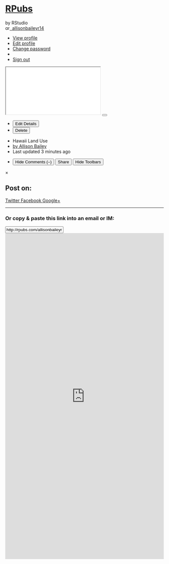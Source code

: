 <html><head>
<meta content="IE=edge" http-equiv="X-UA-Compatible">
<meta content="width=800" name="viewport">
<title>RPubs - Hawaii Land Use</title>
<meta name="csrf-param" content="authenticity_token">
<meta name="csrf-token" content="ZlAPQKaNPE8qyDUjDnSSKvAmLg9K7TFZTiqqQSNaJBF/vUE9Wc08O/sIYGeJXNz+3uib3gxE5jxp7QyLYCFycQ==">
<link rel="stylesheet" media="all" href="/assets/application-3956e416c438f98e8d8b82b039d6ac6cd5417ad8d51825485256a39737302686.css">
<link rel="stylesheet" media="all" href="/assets/pub/show-58702f9d9025877672e50953d29b220ea08ef2b5acac46cef96fb9182e555801.css">
<script type="text/javascript" async="" src="https://ssl.google-analytics.com/ga.js"></script><script src="/assets/application-050918065a747f23455921e989643a0f9050e5da8573c9858fc4266f0ec88af2.js"></script>
<link rel="stylesheet" href="https://use.typekit.net/tzi3tjz.css">
<script>
  var _gaq = _gaq || [];
  _gaq.push(['_setAccount', 'UA-20375833-2']);
  _gaq.push(['_setDomainName', 'rpubs.com']);
  _gaq.push(['_trackPageview']);
  (function() {
    var ga = document.createElement('script'); ga.type = 'text/javascript'; ga.async = true;
    ga.src = ('https:' == document.location.protocol ? 'https://ssl' : 'http://www') + '.google-analytics.com/ga.js';
    var s = document.getElementsByTagName('script')[0]; s.parentNode.insertBefore(ga, s);
  })();
</script>

<script type="text/javascript" async="" src="//rpubs.disqus.com/embed.js"></script><link rel="prefetch" as="style" href="https://c.disquscdn.com/next/embed/styles/lounge.79832c8092a844b16035493e85c191b7.css"><link rel="prefetch" as="script" href="https://c.disquscdn.com/next/embed/common.bundle.b9167d06dc7bd01b59d6d6332d6aafa1.js"><link rel="prefetch" as="script" href="https://c.disquscdn.com/next/embed/lounge.bundle.e2230ecfab5b984e94b653703b226e5c.js"><link rel="prefetch" as="script" href="https://disqus.com/next/config.js"></head>
<body class="show-pub show-toolbars">
<div class="modal" id="login" style="display: none">
<div class="modal-header">
<h1>Sign In</h1>
</div>
<div class="modal-body">
<div class="alert" id="login_message" style="display: none"></div>
<form action="/auth/login" accept-charset="UTF-8" method="post"><input name="utf8" type="hidden" value="✓"><input type="hidden" name="authenticity_token" value="ZlAPQKaNPE8qyDUjDnSSKvAmLg9K7TFZTiqqQSNaJBF/vUE9Wc08O/sIYGeJXNz+3uib3gxE5jxp7QyLYCFycQ==">
<input name="return_url" type="hidden">
<div class="fieldset">
<div class="control-group">
<label class="control-label" for="login_username">Username or Email</label>
<div class="controls">
<input class="input-xlarge" id="login_username" name="username" type="text">
</div>
</div>
<div class="control-group">
<label class="control-label" for="login_password">Password</label>
<div class="controls">
<input class="input-xlarge" id="login_password" name="password" type="password">
</div>
</div>
<div class="control-group">
<a href="/auth/passwordhelp" target="_blank">Forgot your password?</a>
</div>
</div>
</form>


</div>
<div class="modal-footer">
<button class="btn btn-primary" id="login-modal-submit">Sign In</button>
<button class="btn" id="login-modal-cancel">Cancel</button>
</div>
</div>
<div class="navbar-inner" id="pageheader">
<div id="branding">
<h1 id="logo">
<a href="/"><span id="R">R</span>Pubs
</a>
</h1>
<span id="tagline">by RStudio</span>
</div>
<div id="identity">
<div class="btn-group pull-right">
<a class="btn btn-inverse btn-small dropdown-toggle" data-toggle="dropdown" href="#">
<img src="https://secure.gravatar.com/avatar/57d58cfd5dd0120f0af6e3bb3f08d287?s=14" class="gravatar" alt="gravatar" style="width: 14px; height: 14px">
&nbsp;allisonbaileyr14
<span class="caret"></span>
</a>
<ul class="dropdown-menu">
<li><a href="/allisonbaileyr14">View profile</a></li>
<li><a href="/profile/edit">Edit profile</a></li>
<li><a href="/profile/setpass">Change password</a></li>
<li class="divider"></li>
<li><a onclick="rpubs_logout(); return false;" href="#">Sign out</a></li>
</ul>
</div>
</div>
</div>
<div id="pagebody">
<div id="payload">
<iframe src="//rstudio-pubs-static.s3.amazonaws.com/579571_75299020c91b4e508978ffd3e933f87a.html"></iframe>
<button class="btn btn-tiny" id="btn-show-toolbars">
<i class="icon-resize-small"></i>
</button>
</div>
<div class="navbar navbar-fixed-bottom" id="pagefooter">
<div class="navbar-inner">
<div class="container-fluid">
<ul class="nav" id="pubmeta">
<li>
<button class="btn btn-small btn-inverse" id="btn-edit">
Edit Details
</button>
</li>
<li>
<form onsubmit="return confirm(&quot;This document will be permanently deleted!\n\nAre you sure?&quot;);" action="/allisonbaileyr14/579571/delete" accept-charset="UTF-8" method="post"><input name="utf8" type="hidden" value="✓"><input type="hidden" name="authenticity_token" value="ZlAPQKaNPE8qyDUjDnSSKvAmLg9K7TFZTiqqQSNaJBF/vUE9Wc08O/sIYGeJXNz+3uib3gxE5jxp7QyLYCFycQ==">
<button class="btn btn-small btn-inverse" id="btn-delete" style="transition-duration: 0s">
Delete
</button>
</form>

</li>
<li id="pubtitle">
<label>Hawaii Land Use</label>
</li>
<li id="pubauthor">
<a href="https://rpubs.com/allisonbaileyr14">by Allison Bailey</a>
</li>
<li id="pubtime">
<label>
Last updated
<time datetime="2020-02-28T00:41:04+00:00">3 minutes ago</time>
</label>
</li>
</ul>
<ul class="nav pull-right">
<li>
<button class="btn btn-small btn-success" id="btn-comments">
<i class="icon-comment icon-white"></i>
<span id="comment-verb-hide">
Hide
</span>
Comments
<span id="comment-count">
(–)
</span>
</button>
<button class="btn btn-small btn-info" id="btn-share">
<i class="icon-share icon-white"></i>
Share
</button>
<button class="btn btn-small btn-inverse" id="btn-hide-toolbars">
Hide Toolbars
</button>
</li>
</ul>
</div>
</div>
</div>
<div class="modal hide" id="modal-share">
<div class="modal-body">
<btn class="close" data-dismiss="modal" type="button">×</btn>
<h2 class="first">Post on:</h2>
<p>
<a class="btn btn-primary btn-large" href="https://twitter.com/intent/tweet?original_referer=http%3A%2F%2Frpubs.com%2Fallisonbaileyr14%2F579571&amp;source=tweetbutton&amp;text=Hawaii%20Land%20Use&amp;url=http%3A%2F%2Frpubs.com%2Fallisonbaileyr14%2F579571" onclick="window.open(this.href, '', 'menubar=no,toolbar=no,resizable=yes,scrollbars=yes,height=275,width=660');return false;">
Twitter
</a>
<a class="btn btn-primary btn-large" href="https://www.facebook.com/sharer.php?u=http%3A%2F%2Frpubs.com%2Fallisonbaileyr14%2F579571&amp;t=Hawaii%20Land%20Use" onclick="window.open(this.href, '', 'menubar=no,toolbar=no,resizable=yes,scrollbars=yes,height=350,width=660');return false;">
Facebook
</a>
<a class="btn btn-primary btn-large" href="https://plus.google.com/share?url=http%3A%2F%2Frpubs.com%2Fallisonbaileyr14%2F579571" onclick="window.open(this.href, '', 'menubar=no,toolbar=no,resizable=yes,scrollbars=yes,height=600,width=600');return false;">
Google+
</a>
</p>
<hr>
<h3>Or copy &amp; paste this link into an email or IM:</h3>
<input onclick="this.select()" readonly="readonly" value="http://rpubs.com/allisonbaileyr14/579571">
</div>
</div>
<script>
  $('#btn-edit').click(function() {
    location.href = "/allisonbaileyr14/579571/edit";
  });
  $('#btn-delete').mouseover(function() {
    $('#btn-delete').removeClass('btn-inverse').addClass('btn-danger');
  });
  $('#btn-delete').mouseout(function() {
    $('#btn-delete').addClass('btn-inverse').removeClass('btn-danger');
  });
  $('#btn-hide-toolbars').click(function() {
    $(document.body).addClass('hide-toolbars');
    $(document.body).removeClass('show-toolbars');
  });
  $('#btn-show-toolbars').click(function() {
    $(document.body).addClass('show-toolbars');
    $(document.body).removeClass('hide-toolbars');
  });
  $('#btn-share').click(function() {
    $('#modal-share').modal().css({
      'margin-left': function () {
        return -($(this).width() / 2);
      }
    });
  });
  $('#btn-comments').click(function() {
    $(document.body).toggleClass('show-comments');
  });
  setInterval(function() {
    // Poll for comment count. Barf.
    var text = $('#dsq-num-posts').text();
    if (text && /^\d+$/.test(text))
      $('#comment-count').text('(' + text + ')');
  }, 1000);
</script>
<div id="comment-wrapper">
<div id="disqus_thread"><iframe id="dsq-app53" name="dsq-app53" allowtransparency="true" frameborder="0" scrolling="no" tabindex="0" title="Disqus" width="100%" src="https://disqus.com/embed/comments/?base=default&amp;f=rpubs&amp;t_i=pub-579571&amp;t_u=https%3A%2F%2Frpubs.com%2Fallisonbaileyr14%2F579571&amp;t_d=RPubs%20-%20Hawaii%20Land%20Use&amp;t_t=RPubs%20-%20Hawaii%20Land%20Use&amp;s_o=default#version=0ba02a5f282a11b5f8f45de79e029f97" horizontalscrolling="no" verticalscrolling="no" style="width: 1px !important; min-width: 100% !important; border: none !important; overflow: hidden !important; height: 1033px !important;"></iframe><iframe id="indicator-north" name="indicator-north" allowtransparency="true" frameborder="0" scrolling="no" tabindex="0" title="Disqus" style="width: 1px !important; border: none !important; overflow: hidden !important; top: 0px !important; min-width: 1px !important; max-width: 1px !important; position: fixed !important; z-index: 2147483646 !important; height: 29px !important; min-height: 29px !important; max-height: 29px !important; display: none !important;"></iframe><iframe id="indicator-south" name="indicator-south" allowtransparency="true" frameborder="0" scrolling="no" tabindex="0" title="Disqus" style="width: 1px !important; border: none !important; overflow: hidden !important; bottom: 0px !important; min-width: 1px !important; max-width: 1px !important; position: fixed !important; z-index: 2147483646 !important; height: 29px !important; min-height: 29px !important; max-height: 29px !important; display: none !important;"></iframe></div>
</div>

</div>


<iframe style="display: none;"></iframe></body></html>
